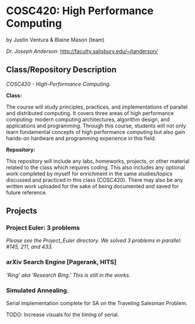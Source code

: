 # COSC420: High Performance Computing

by Justin Ventura & Blaine Mason (team)

*Dr. Joseph Anderson:* 
http://faculty.salisbury.edu/~jtanderson/

## Class/Repository Description

*COSC420 - High-Performance Computing.*


**Class:** 

The course will study principles, practices, and implementations of parallel and distributed computing. It covers three areas of high performance computing: modern computing architectures, algorithm design, and applications and programming. Through this course, students will not only learn fundamental concepts of high performance computing but also gain hands-on hardware and programming experience in this field.

**Repository:**

This repository will include any labs, homeworks, projects, or other material related to the class which requires coding.  This also includes any optional work completed by myself for enrichment in the same studies/topics discussed and practiced in this class (COSC420).  There may also be any written work uploaded for the sake of being documented and saved for future reference.

## Projects

### Project Euler: 3 problems

*Please see the Project_Euler directory.  We solved 3 problems in parallel: #145, 211, and 433.*

### arXiv Search Engine [Pagerank, HITS]

*'Ring' aka 'Research Bing.' This is still in the works.*

### Simulated Annealing.

Serial implementation complete for SA on the Traveling Salesman Problem.

TODO: Increase visuals for the timing of serial.
